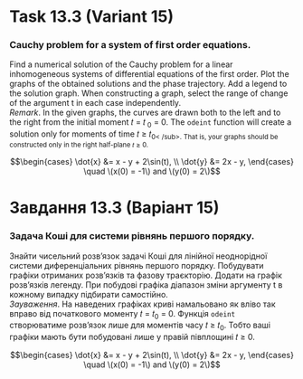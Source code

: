 # Task 13.3 (Variant 15)

### Cauchy problem for a system of first order equations.

Find a numerical solution of the Cauchy problem for a linear inhomogeneous
systems of differential equations of the first order. Plot the graphs of the obtained solutions and the phase
trajectory. Add a legend to the solution graph. When constructing a graph, select the range of change of the argument t
in each case independently.\
*Remark*. In the given graphs, the curves are drawn both to the left and to the right from the initial moment 𝑡 = 𝑡<sub>
0</sub> = 0. The ```odeint``` function will create a solution only for moments of time 𝑡 ≥ 𝑡<sub>0< /sub>. That is, your
graphs should be constructed only in the right half-plane 𝑡 ≥ 0.

$$\begin{cases}
\dot{x} &= x - y + 2\sin(t), \\
\dot{y} &= 2x - y,
\end{cases}
\quad \(x(0) = -1\) and \(y(0) = 2\)$$

# Завдання 13.3 (Варіант 15)

### Задача Коші для системи рівнянь першого порядку.

Знайти чисельний розв’язок задачі Коші для лінійної неоднорідної
системи диференціальних рівнянь першого порядку. Побудувати графіки
отриманих розв’язків та фазову траєкторію. Додати на графік розв’язків легенду.
При побудові графіка діапазон зміни аргументу t в кожному випадку підбирати
самостійно.\
*Зауваження*. На наведених графіках криві намальовано як вліво так вправо від
початкового моменту 𝑡 = 𝑡<sub>0</sub> = 0. Функція ```odeint``` створюватиме розв’язок
лише для моментів часу 𝑡 ≥ 𝑡<sub>0</sub>. Тобто ваші графіки мають бути побудовані лише
у правій півплощині 𝑡 ≥ 0.

$$\begin{cases}
\dot{x} &= x - y + 2\sin(t), \\
\dot{y} &= 2x - y,
\end{cases}
\quad \(x(0) = -1\) and \(y(0) = 2\)$$
